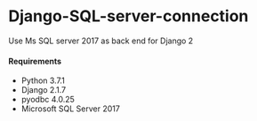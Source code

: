 # Django-SQL-server-connection
Use Ms SQL server 2017 as back end for Django 2

#### Requirements
- Python 3.7.1
- Django 2.1.7
- pyodbc 4.0.25
- Microsoft SQL Server 2017 

